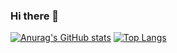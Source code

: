 ### Hi there 👋

[![Anurag's GitHub stats](https://github-readme-stats.vercel.app/api?username=tomo1818)](https://github.com/anuraghazra/github-readme-stats)
[![Top Langs](https://github-readme-stats.vercel.app/api/top-langs/?username=tomo1818&layout=compact&hide=html,css)](https://github.com/anuraghazra/github-readme-stats)

<!--
**tomo1818/tomo1818** is a ✨ _special_ ✨ repository because its `README.md` (this file) appears on your GitHub profile.

Here are some ideas to get you started:

- 🔭 I’m currently working on ...
- 🌱 I’m currently learning ...
- 👯 I’m looking to collaborate on ...
- 🤔 I’m looking for help with ...
- 💬 Ask me about ...
- 📫 How to reach me: ...
- 😄 Pronouns: ...
- ⚡ Fun fact: ...
-->
